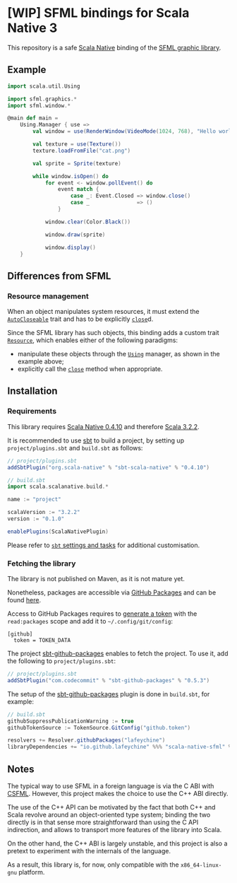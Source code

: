 # [WIP] SFML bindings for Scala Native 3

This repository is a safe [Scala Native](https://scala-native.org/en/stable/) binding of the [SFML graphic library](https://www.sfml-dev.org/).


## Example

```scala
import scala.util.Using

import sfml.graphics.*
import sfml.window.*

@main def main =
    Using.Manager { use =>
        val window = use(RenderWindow(VideoMode(1024, 768), "Hello world"))

        val texture = use(Texture())
        texture.loadFromFile("cat.png")

        val sprite = Sprite(texture)

        while window.isOpen() do
            for event <- window.pollEvent() do
                event match {
                    case _: Event.Closed => window.close()
                    case _               => ()
                }

            window.clear(Color.Black())

            window.draw(sprite)

            window.display()
    }
```


## Differences from SFML

### Resource management

When an object manipulates system resources, it must extend the [`AutoCloseable`](https://docs.oracle.com/en/java/javase/17/docs/api/java.base/java/lang/AutoCloseable.html) trait and has to be explicitly [`close`](https://docs.oracle.com/en/java/javase/17/docs/api/java.base/java/lang/AutoCloseable.html#close())d.

Since the SFML library has such objects, this binding adds a custom trait [`Resource`](https://lafeychine.github.io/scala-native-sfml/sfml/Resource.html), which enables either of the following paradigms:
 - manipulate these objects through the [`Using`](https://www.scala-lang.org/api/3.x/scala/util/Using$.html) manager, as shown in the example above;
 - explicitly call the [`close`](https://lafeychine.github.io/scala-native-sfml/sfml/Resource.html#close:Unit) method when appropriate.


## Installation

### Requirements

This library requires [Scala Native 0.4.10](https://scala-native.org/en/stable/changelog/0.4.10.html) and therefore [Scala 3.2.2](https://www.scala-lang.org/download/3.2.2.html).

It is recommended to use [sbt](https://www.scala-sbt.org/download.html) to build a project, by setting up `project/plugins.sbt` and `build.sbt` as follows:

```scala
// project/plugins.sbt
addSbtPlugin("org.scala-native" % "sbt-scala-native" % "0.4.10")
```

```scala
// build.sbt
import scala.scalanative.build.*

name := "project"

scalaVersion := "3.2.2"
version := "0.1.0"

enablePlugins(ScalaNativePlugin)
```

Please refer to [`sbt` settings and tasks](https://scala-native.org/en/stable/user/sbt.html#sbt-settings-and-tasks) for additional customisation.


### Fetching the library

The library is not published on Maven, as it is not mature yet.

Nonetheless, packages are accessible via [GitHub Packages](https://github.com/features/packages) and can be found [here](https://github.com/lafeychine?tab=packages&repo_name=scala-native-sfml).

Access to GitHub Packages requires to [generate a token](https://github.com/settings/tokens) with the `read:packages` scope and add it to `~/.config/git/config`:
```gitconfig
[github]
  token = TOKEN_DATA
```

The project [sbt-github-packages](https://github.com/djspiewak/sbt-github-packages) enables to fetch the project. To use it, add the following to `project/plugins.sbt`:

```scala
// project/plugins.sbt
addSbtPlugin("com.codecommit" % "sbt-github-packages" % "0.5.3")
```

The setup of the [sbt-github-packages](https://github.com/djspiewak/sbt-github-packages) plugin is done in `build.sbt`, for example:

```scala
// build.sbt
githubSuppressPublicationWarning := true
githubTokenSource := TokenSource.GitConfig("github.token")

resolvers += Resolver.githubPackages("lafeychine")
libraryDependencies += "io.github.lafeychine" %%% "scala-native-sfml" % "x.x.x"
```


## Notes

The typical way to use SFML in a foreign language is via the C ABI with [CSFML](https://github.com/SFML/CSFML). However, this project makes the choice to use the C++ ABI directly.

The use of the C++ API can be motivated by the fact that both C++ and Scala revolve around an object-oriented type system; binding the two directly is in that sense more straightforward than using the C API indirection, and allows to transport more features of the library into Scala.

On the other hand, the C++ ABI is largely unstable, and this project is also a pretext to experiment with the internals of the language.

As a result, this library is, for now, only compatible with the `x86_64-linux-gnu` platform.
